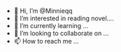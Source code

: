 - 👋 Hi, I’m @Minnieqq
- 👀 I’m interested in reading novel....
- 🌱 I’m currently learning ...
- 💞️ I’m looking to collaborate on ...
- 📫 How to reach me ...

<!---
Minnieqq/Minnieqq is a ✨ special ✨ repository because its `README.md` (this file) appears on your GitHub profile.
You can click the Preview link to take a look at your changes.
--->
